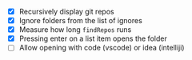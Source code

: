 - [x] Recursively display git repos
- [x] Ignore folders from the list of ignores
- [x] Measure how long `findRepos` runs
- [x] Pressing enter on a list item opens the folder
- [ ] Allow opening with code (vscode) or idea (intelliji)